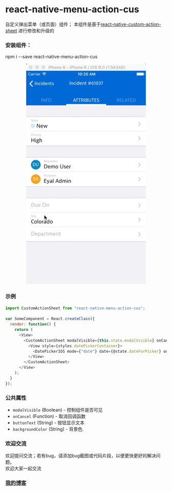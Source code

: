 # react-native-menu-action-cus
自定义弹出菜单（或页面）组件；
本组件是基于[react-native-custom-action-sheet](https://github.com/eyaleizenberg/react-native-custom-action-sheet)
进行修改和升级的

###  安装组件：
npm i --save react-native-menu-action-cus

<p align="center">
    <img src ="./showImg/showMenu.gif" />
</p>


### 示例
```javascript
import CustomActionSheet from "react-native-menu-action-cus";

var SomeComponent = React.createClass({
  render: function() {
    return (
      <View>
        <CustomActionSheet modalVisible={this.state.modalVisible} onCancel={this.toggleModal}>
          <View style={styles.datePickerContainer}>
            <DatePickerIOS mode={"date"} date={@state.dateForPicker} onDateChange={@dateChanged} />
          </View>
        </CustomActionSheet>
      </View>
    );
  }
});
```

### 公共属性
- `modalVisible` (Boolean) - 控制组件是否可见
- `onCancel` (Function) - 取消回调函数
- `buttonText` (String) - 按钮显示文本
- `backgroundColor` (String) - 背景色.

### 欢迎交流
欢迎提问交流；若有bug，请添加bug截图或代码片段，以便更快更好的解决问题。<br>
欢迎大家一起交流

### [我的博客](http://blog.sina.com.cn/s/articlelist_6078695441_0_1.html)
